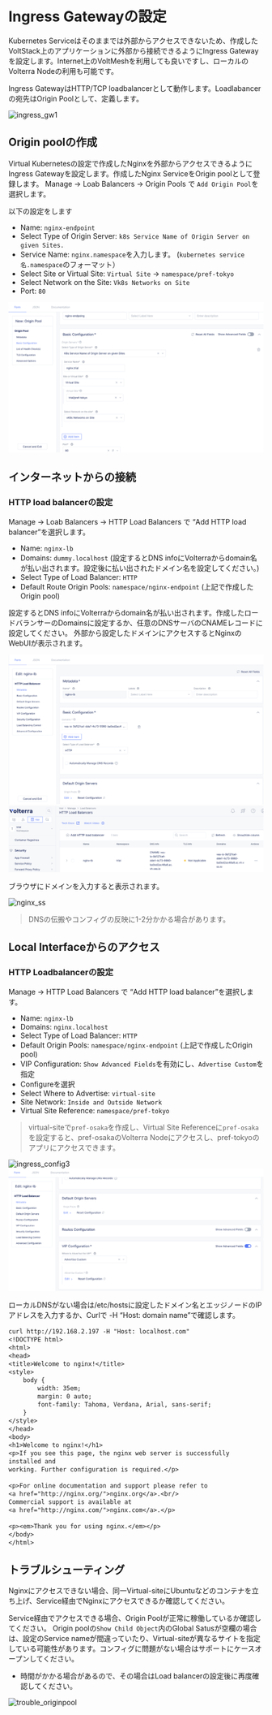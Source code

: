 # Ingress Gatewayの設定

Kubernetes Serviceはそのままでは外部からアクセスできないため、作成したVoltStack上のアプリケーションに外部から接続できるようにIngress Gatewayを設定します。Internet上のVoltMeshを利用しても良いですし、ローカルのVolterra Nodeの利用も可能です。

Ingress GatewayはHTTP/TCP loadbalancerとして動作します。Loadlabancerの宛先はOrigin Poolとして、定義します。

![ingress_gw1](./pics/ingress_gw1.png)

## Origin poolの作成

Virtual Kubernetesの設定で作成したNginxを外部からアクセスできるようにIngress Gatewayを設定します。作成したNginx ServiceをOrigin poolとして登録します。 Manage -> Loab Balancers -> Origin Pools で `Add Origin Pool`を選択します。

以下の設定をします

- Name: `nginx-endpoint`
- Select Type of Origin Server: `k8s Service Name of Origin Server on given Sites.`
- Service Name: `nginx.namespace`を入力します。 (`kubernetes service名.namespace`のフォーマット）
- Select Site or Virtual Site: `Virtual Site` -> `namespace/pref-tokyo`
- Select Network on the Site: `Vk8s Networks on Site`
- Port: `80`

![origin_server](./pics/origin_server.png)

## インターネットからの接続

### HTTP load balancerの設定

Manage -> Loab Balancers -> HTTP Load Balancers で “Add HTTP load balancer”を選択します。

- Name: `nginx-lb`
- Domains: `dummy.localhost` (設定するとDNS infoにVolterraからdomain名が払い出されます。設定後に払い出されたドメイン名を設定してください。)
- Select Type of Load Balancer: `HTTP`
- Default Route Origin Pools: `namespace/nginx-endpoint` (上記で作成したOrigin pool)

設定するとDNS infoにVolterraからdomain名が払い出されます。作成したロードバランサーのDomainsに設定するか、任意のDNSサーバのCNAMEレコードに設定してください。
外部から設定したドメインにアクセスするとNginxのWebUIが表示されます。

![ingress_config1](./pics/ingress_config1.png)
![ingress_config2](./pics/ingress_config2.png)

ブラウザにドメインを入力すると表示されます。

![nginx_ss](./pics/nginx_ss.png)
>DNSの伝搬やコンフィグの反映に1-2分かかる場合があります。

## Local Interfaceからのアクセス

### HTTP Loadbalancerの設定

Manage -> HTTP Load Balancers で “Add HTTP load balancer”を選択します。

- Name: `nginx-lb`
- Domains: `nginx.localhost`
- Select Type of Load Balancer: `HTTP`
- Default Origin Pools: `namespace/nginx-endpoint` (上記で作成したOrigin pool)
- VIP Configuration: `Show Advanced Fields`を有効にし、`Advertise Custom`を指定
- Configureを選択
- Select Where to Advertise: `virtual-site`
- Site Network: `Inside and Outside Network`
- Virtual Site Reference: `namespace/pref-tokyo`

> virtual-siteで`pref-osaka`を作成し、Virtual Site Referenceに`pref-osaka`を設定すると、pref-osakaのVolterra Nodeにアクセスし、pref-tokyoのアプリにアクセスできます。

![ingress_config3](./pics/ingress_config3.png)
![ingress_config4](./pics/ingress_config4.png)

ローカルDNSがない場合は/etc/hostsに設定したドメイン名とエッジノードのIPアドレスを入力するか、Curlで -H “Host: domain name”で確認します。

```
curl http://192.168.2.197 -H "Host: localhost.com"
<!DOCTYPE html>
<html>
<head>
<title>Welcome to nginx!</title>
<style>
    body {
        width: 35em;
        margin: 0 auto;
        font-family: Tahoma, Verdana, Arial, sans-serif;
    }
</style>
</head>
<body>
<h1>Welcome to nginx!</h1>
<p>If you see this page, the nginx web server is successfully installed and
working. Further configuration is required.</p>

<p>For online documentation and support please refer to
<a href="http://nginx.org/">nginx.org</a>.<br/>
Commercial support is available at
<a href="http://nginx.com/">nginx.com</a>.</p>

<p><em>Thank you for using nginx.</em></p>
</body>
</html>
```

## トラブルシューティング

Nginxにアクセスできない場合、同一Virtual-siteにUbuntuなどのコンテナを立ち上げ、Service経由でNginxにアクセスできるか確認してください。

Service経由でアクセスできる場合、Origin Poolが正常に稼働しているか確認してください。
Origin poolの`Show Child Object`内のGlobal Satusが空欄の場合は、設定のService nameが間違っていたり、Virtual-siteが異なるサイトを指定している可能性があります。コンフィグに問題がない場合はサポートにケースオープンしてください。
* 時間がかかる場合があるので、その場合はLoad balancerの設定後に再度確認してください。

![trouble_originpool](./pics/trouble_originpool.png)

